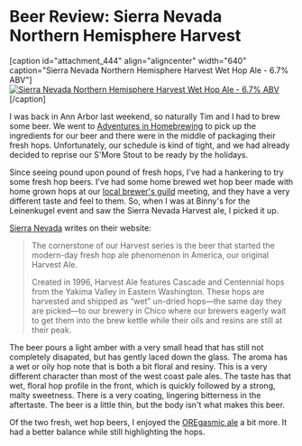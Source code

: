 Beer Review: Sierra Nevada Northern Hemisphere Harvest
======================================================

\[caption id="attachment\_444" align="aligncenter" width="640" caption="Sierra Nevada Northern Hemisphere Harvest Wet Hop Ale - 6.7% ABV"\][![Sierra Nevada Northern Hemisphere Harvest Wet Hop Ale - 6.7% ABV](http://www.yeastboundanddown.com/wp-content/uploads/2010/10/IMG_20101014_213733-1024x764.jpg "Sierra Nevada Northern Hemisphere Harvest")](http://www.yeastboundanddown.com/wp-content/uploads/2010/10/IMG_20101014_213733.jpg)\[/caption\]

I was back in Ann Arbor last weekend, so naturally Tim and I had to brew some beer. We went to [Adventures in Homebrewing](http://www.homebrewing.org "Adventures in Homebrewing") to pick up the ingredients for our beer and there were in the middle of packaging their fresh hops. Unfortunately, our schedule is kind of tight, and we had already decided to reprise our S'More Stout to be ready by the holidays.

Since seeing pound upon pound of fresh hops, I've had a hankering to try some fresh hop beers. I've had some home brewed wet hop beer made with home grown hops at our [local brewer's guild](http://aabg.org "Ann Arbor Brewer's Guild") meeting, and they have a very different taste and feel to them. So, when I was at Binny's for the Leinenkugel event and saw the Sierra Nevada Harvest ale, I picked it up.

[Sierra Nevada](http://www.sierranevada.com/ "Sierra Nevada") writes on their website:

> The cornerstone of our Harvest series is the beer that started the modern-day fresh hop ale phenomenon in America, our original Harvest Ale.
> 
> Created in 1996, Harvest Ale features Cascade and Centennial hops from the Yakima Valley in Eastern Washington. These hops are harvested and shipped as “wet” un-dried hops—the same day they are picked—to our brewery in Chico where our brewers eagerly wait to get them into the brew kettle while their oils and resins are still at their peak.

The beer pours a light amber with a very small head that has still not completely disapated, but has gently laced down the glass. The aroma has a wet or oily hop note that is both a bit floral and resiny. This is a very different character than most of the west coast pale ales. The taste has that wet, floral hop profile in the front, which is quickly followed by a strong, malty sweetness. There is a very coating, lingering bitterness in the aftertaste. The beer is a little thin, but the body isn't what makes this beer.

Of the two fresh, wet hop beers, I enjoyed the [OREgasmic ale](http://www.yeastboundanddown.com/2010/10/beer-review-rogue-oregasmic-ale/) a bit more. It had a better balance while still highlighting the hops.
